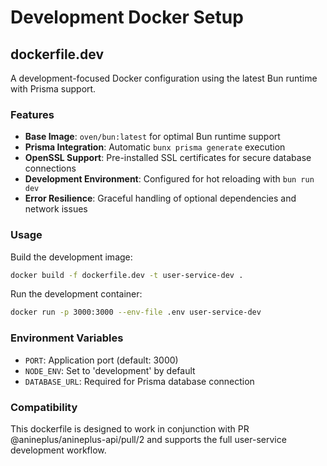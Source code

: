 # Development Docker Setup

## dockerfile.dev

A development-focused Docker configuration using the latest Bun runtime with Prisma support.

### Features

- **Base Image**: `oven/bun:latest` for optimal Bun runtime support
- **Prisma Integration**: Automatic `bunx prisma generate` execution
- **OpenSSL Support**: Pre-installed SSL certificates for secure database connections
- **Development Environment**: Configured for hot reloading with `bun run dev`
- **Error Resilience**: Graceful handling of optional dependencies and network issues

### Usage

Build the development image:
```bash
docker build -f dockerfile.dev -t user-service-dev .
```

Run the development container:
```bash
docker run -p 3000:3000 --env-file .env user-service-dev
```

### Environment Variables

- `PORT`: Application port (default: 3000)
- `NODE_ENV`: Set to 'development' by default
- `DATABASE_URL`: Required for Prisma database connection

### Compatibility

This dockerfile is designed to work in conjunction with PR @anineplus/anineplus-api/pull/2 and supports the full user-service development workflow.